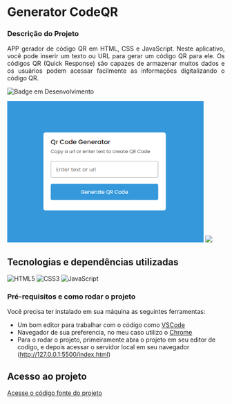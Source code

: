 # Generator CodeQR

### Descrição do Projeto
<p align="justify">
 APP gerador de código QR em HTML, CSS e JavaScript. Neste aplicativo, você pode inserir um texto ou URL para gerar um código QR para ele. Os códigos QR (Quick Response) são capazes de armazenar muitos dados e os usuários podem acessar facilmente as informações digitalizando o código QR.
</p> 

![Badge em Desenvolvimento](http://img.shields.io/static/v1?label=STATUS&message=EM%20DESENVOLVIMENTO&color=GREEN&style=for-the-badge)

<img src="https://github.com/matheushenriquecsb/generator-codeQR/blob/main/images/qrcode.png?raw=true" width="455"/> <img src="https://github.com/matheushenriquecsb/generator-codeQR/blob/main/images/qrcode1.png?raw=true" width="455"/>

###

## Tecnologias e dependências utilizadas

![HTML5](https://img.shields.io/badge/html5-%23E34F26.svg?style=for-the-badge&logo=html5&logoColor=white)
![CSS3](https://img.shields.io/badge/css3-%231572B6.svg?style=for-the-badge&logo=css3&logoColor=white)
![JavaScript](https://img.shields.io/badge/javascript-%23323330.svg?style=for-the-badge&logo=javascript&logoColor=%23F7DF1E)
 
### Pré-requisitos e como rodar o projeto

Você precisa ter instalado em sua máquina as seguintes ferramentas:<br>
- Um bom editor para trabalhar com o código como [VSCode](https://code.visualstudio.com/)<br>
- Navegador de sua preferencia, no meu caso utilizo o [Chrome](https://www.google.com/intl/pt-BR/chrome/)<br>
- Para o rodar o projeto, primeiramente abra o projeto em seu editor de codigo, e depois acessar o servidor local em seu navegador (http://127.0.0.1:5500/index.html)


##  Acesso ao projeto

[Acesse o código fonte do projeto](https://github.com/matheushenriquecsb/generator_codeQR)



